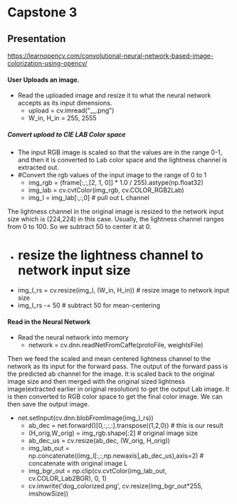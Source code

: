 # Capstone 3 

## Presentation 
https://learnopencv.com/convolutional-neural-network-based-image-colorization-using-opencv/
#### User Uploads an image.
* Read the uploaded image and resize it to what the neural network accepts as its input dimensions.
  * upload = cv.imread("__.png") 
  * W_in, H_in = 255, 2555 
   
##### Convert upload to CIE LAB Color space
 * The input RGB image is scaled so that the values are in the range 0-1, and then it is converted to Lab color space and the lightness channel is extracted out.
  * #Convert the rgb values of the input image to the range of 0 to 1
	* img_rgb = (frame[:,:,[2, 1, 0]] * 1.0 / 255).astype(np.float32)
	* img_lab = cv.cvtColor(img_rgb, cv.COLOR_RGB2Lab)
	* img_l = img_lab[:,:,0] # pull out L channel

The lightness channel in the original image is resized to the network input size which is (224,224) in this case. Usually, the lightness channel ranges from 0 to 100. So we subtract 50 to center it at 0.

  * # resize the lightness channel to network input size
  * img_l_rs = cv.resize(img_l, (W_in, H_in)) # resize image to network input size
  * img_l_rs -= 50 # subtract 50 for mean-centering

#### Read in the Neural Network 
* Read the neural network into memory
  * network = cv.dnn.readNetFromCaffe(protoFile, weightsFile)  

Then we feed the scaled and mean centered lightness channel to the network as its input for the forward pass. The output of the forward pass is the predicted ab channel for the image. It is scaled back to the original image size and then merged with the original sized lightness image(extracted earlier in original resolution) to get the output Lab image. It is then converted to RGB color space to get the final color image. We can then save the output 
image.
  * net.setInput(cv.dnn.blobFromImage(img_l_rs))
	* ab_dec = net.forward()[0,:,:,:].transpose((1,2,0)) # this is our result
	* (H_orig,W_orig) = img_rgb.shape[:2] # original image size
	* ab_dec_us = cv.resize(ab_dec, (W_orig, H_orig))
	* img_lab_out = np.concatenate((img_l[:,:,np.newaxis],ab_dec_us),axis=2) # concatenate with original image L
	* img_bgr_out = np.clip(cv.cvtColor(img_lab_out, cv.COLOR_Lab2BGR), 0, 1)
	* cv.imwrite('dog_colorized.png', cv.resize(img_bgr_out*255, imshowSize))
